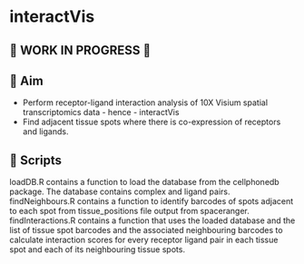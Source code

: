 # interactVis

## :construction: WORK IN PROGRESS :construction:

## :dart: Aim
- Perform receptor-ligand interaction analysis of 10X Visium spatial transcriptomics data - hence - interactVis
- Find adjacent tissue spots where there is co-expression of receptors and ligands.

## :pencil: Scripts
loadDB.R contains a function to load the database from the cellphonedb package. The database contains complex and ligand pairs.
findNeighbours.R contains a function to identify barcodes of spots adjacent to each spot from tissue_positions file output from spaceranger.
findInteractions.R contains a function that uses the loaded database and the list of tissue spot barcodes and the associated neighbouring barcodes to calculate interaction scores for every receptor ligand pair in each tissue spot and each of its neighbouring tissue spots.
